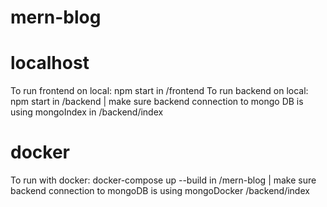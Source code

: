 # mern-blog

# localhost

To run frontend on local: npm start in /frontend
To run backend on local: npm start in /backend | make sure backend connection to mongo DB is using mongoIndex in /backend/index

# docker

To run with docker: docker-compose up --build in /mern-blog | make sure backend connection to mongoDB is using mongoDocker /backend/index
